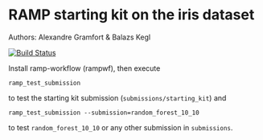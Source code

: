 # RAMP starting kit on the iris dataset

Authors: Alexandre Gramfort & Balazs Kegl

[![Build Status](https://travis-ci.org/ramp-kits/iris.svg?branch=master)](https://travis-ci.org/ramp-kits/iris)

Install ramp-workflow (rampwf), then execute

```
ramp_test_submission
```

to test the starting kit submission (`submissions/starting_kit`) and

```
ramp_test_submission --submission=random_forest_10_10
```

to test `random_forest_10_10` or any other submission in `submissions`.
